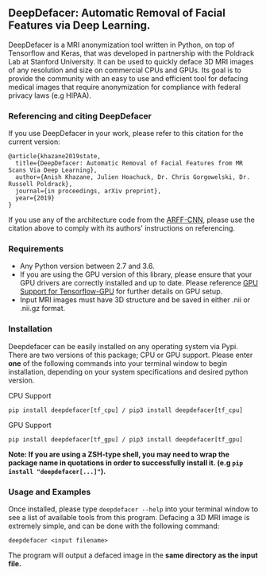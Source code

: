 ## DeepDefacer: Automatic Removal of Facial Features via Deep Learning.
  
DeepDefacer is a MRI anonymization tool written in Python, on top of Tensorflow and Keras, that was developed in partnership with the Poldrack Lab at Stanford University. It can be used to quickly deface 3D MRI images of any resolution and size on commercial CPUs and GPUs. Its goal is to provide the community with an easy to use and efficient tool for defacing medical images that require anonymization for compliance with federal privacy laws (e.g HIPAA). 

### Referencing and citing DeepDefacer
If you use DeepDefacer in your work, please refer to this citation for the current version:

```
@article{khazane2019state,
  title={DeepDefacer: Automatic Removal of Facial Features from MR Scans Via Deep Learning},
  author={Anish Khazane, Julien Hoachuck, Dr. Chris Gorgowelski, Dr. Russell Poldrack},
  journal={in proceedings, arXiv preprint},
  year={2019}
}
```
If you use any of the architecture code from the [ARFF-CNN](https://github.com/AKhazane/ARFF-CNN.git), please use the citation above to comply with its authors' instructions on referencing.


### Requirements 

* Any Python version between 2.7 and 3.6.
* If you are using the GPU version of this library, please ensure that your GPU drivers are correctly installed and up to date. Please reference [GPU Support for Tensorflow-GPU](https://www.tensorflow.org/install/gpu) for further details on GPU setup. 
* Input MRI images must have 3D structure and be saved in either .nii or .nii.gz format.

### Installation

Deepdefacer can be easily installed on any operating system via Pypi. There are two versions of this package; CPU or GPU support. Please enter **one** of the following commands into your terminal window to begin installation, depending on your system specifications and desired python version. 

CPU Support
```
pip install deepdefacer[tf_cpu] / pip3 install deepdefacer[tf_cpu]
```

GPU Support
```
pip install deepdefacer[tf_gpu] / pip3 install deepdefacer[tf_gpu]
```

**Note: If you are using a ZSH-type shell, you may need to wrap the package name in quotations in order to successfully install it. (e.g ```pip install "deepdefacer[...]"```).**

### Usage and Examples

Once installed, please type ```deepdefacer --help``` into your terminal window to see a list of available tools from this program. Defacing a 3D MRI image is extremely simple, and can be done with the following command:

 ```deepdefacer <input filename> ```
 
 The program will output a defaced image in the **same directory as the input file.** 

